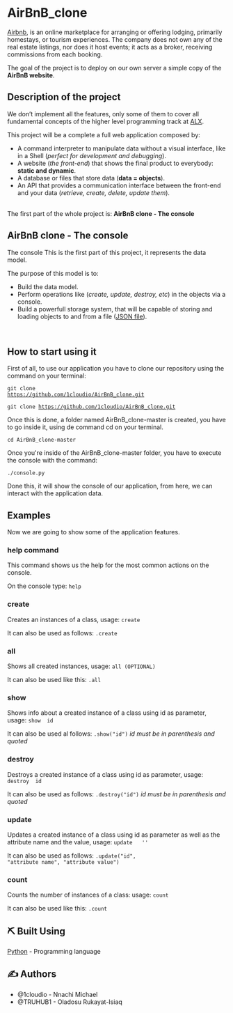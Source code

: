 <h1>AirBnB_clone</h1>

<p>
<a href="https://www.airbnb.com/">Airbnb</a>, is an online marketplace for arranging or offering lodging, primarily homestays, or tourism experiences. The company does not own any of the real estate listings, nor does it host events; it acts as a broker, receiving commissions from each booking.
</p>

<p>The goal of the project is to deploy on our own server a simple copy of the <b>AirBnB website</b>.</p>

<h2>Description of the project</h2>
We don’t implement all the features, only some of them to cover all fundamental concepts of the higher level programming track at <a href="https://www.alxafrica.com
">ALX</a>.

This project will be a complete a full web application composed by:
<ul>
<li>A command interpreter to manipulate data without a visual interface, like in a Shell (<i>perfect for development and debugging</i>).</li>
<li>A website (<i>the front-end</i>) that shows the final product to everybody: <b>static and dynamic</b>.</li>
<li>A database or files that store data (<b>data = objects</b>).</li>
<li>An API that provides a communication interface between the front-end and your data (<i>retrieve, create, delete, update them</i>).</li>
</ul>
<br>
The first part of the whole project is: <b>AirBnB clone - The console</b>

<h2>AirBnB clone - The console</h2>
The console This is the first part of this project, it represents the data model.

The purpose of this model is to:
<ul>
<li>Build the data model.</li>
<li>Perform operations like (<i>create, update, destroy, etc</i>) in the objects via a console.</li>
<li>Build a powerfull storage system, that will be capable of storing and loading objects to and from a file (<a href="https://www.json.org/json-en.html">JSON file</a>).</li>
</ul>
<br>
<h2>How to start using it</h2>
First of all, to use our application you have to clone our repository using the command on your terminal:

<code>git clone <a href="https://github.com/1cloudio/AirBnB_clone.git" onclick="return false;">https://github.com/1cloudio/AirBnB_clone.git</a></code>

<code>git clone https://github.com/1cloudio/AirBnB_clone.git</code>


Once this is done, a folder named AirBnB_clone-master is created, you have to go inside it, using de command cd on your terminal.

<code>cd AirBnB_clone-master</code>


Once you're inside of the AirBnB_clone-master folder, you have to execute the console with the command:

<code>./console.py</code>



Done this, it will show the console of our application, from here, we can interact with the application data.

<h2>Examples</h2>
Now we are going to show some of the application features.

<h3>help command</h3>
This command shows us the help for the most common actions on the console.

On the console type: <code>help</code>

<h3>create</h3>
Creates an instances of a class, usage: <code>create <ClassName></code>


It can also be used as follows: <code><ClassName>.create</code>

<h3>all</h3>
Shows all created instances, usage: <code>all (OPTIONAL)<ClassName></code>



It can also be used like this: <code><ClassName>.all</code>

<h3>show</h3>
Shows info about a created instance of a class using id as parameter, usage: <code>show <ClassName> id</code>


It can also be used al follows: <code><ClassName>.show("id")</code> <i>id must be in parenthesis and quoted</i>

<h3>destroy</h3>
Destroys a created instance of a class using id as parameter, usage: <code>destroy <ClassName> id</code>


It can also be used as follows: <code><ClassName>.destroy("id")</code> <i>id must be in parenthesis and quoted</i>

<h3>update</h3>
Updates a created instance of a class using id as parameter as well as the attribute name and the value, usage: <code>update <ClassName> <attribute name> '<attribute value>'</code>


It can also be used as follows: <code><ClassName>.update("id", "attribute name", "attribute value")</code>

<h3>count</h3>
Counts the number of instances of a class: usage: <code>count <ClassName></code>


It can also be used like this: <code><ClassName>.count</code>

<h2>⛏️ Built Using</h2>
<a href="https://www.Python.org">Python</a> - Programming language

<h2>✍️ Authors</h2>
<ul><li>@1cloudio - Nnachi Michael</li>
<li>@TRUHUB1 - Oladosu Rukayat-Isiaq</li></ul>

